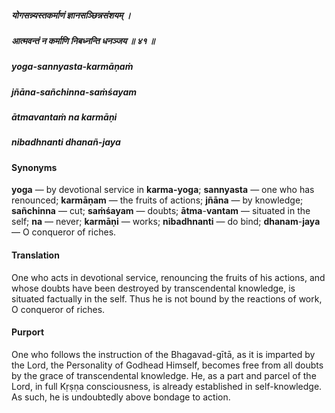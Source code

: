 ##### योगसन्न्यस्तकर्माणं ज्ञानसञ्छिन्नसंशयम् ।
##### आत्मवन्तं न कर्माणि निबध्नन्ति धनञ्जय ॥ ४१ ॥

##### yoga-sannyasta-karmāṇaṁ
##### jñāna-sañchinna-saṁśayam
##### ātmavantaṁ na karmāṇi
##### nibadhnanti dhanañ-jaya

#### Synonyms

**yoga** — by devotional service in **karma-yoga**; **sannyasta** — one who has renounced; **karmāṇam** — the fruits of actions; **jñāna** — by knowledge; **sañchinna** — cut; **saṁśayam** — doubts; **ātma**-**vantam** — situated in the self; **na** — never; **karmāṇi** — works; **nibadhnanti** — do bind; **dhanam**-**jaya** — O conqueror of riches.

#### Translation

One who acts in devotional service, renouncing the fruits of his actions, and whose doubts have been destroyed by transcendental knowledge, is situated factually in the self. Thus he is not bound by the reactions of work, O conqueror of riches.

#### Purport

One who follows the instruction of the Bhagavad-gītā, as it is imparted by the Lord, the Personality of Godhead Himself, becomes free from all doubts by the grace of transcendental knowledge. He, as a part and parcel of the Lord, in full Kṛṣṇa consciousness, is already established in self-knowledge. As such, he is undoubtedly above bondage to action.